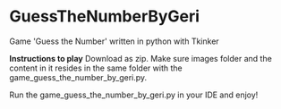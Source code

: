 # GuessTheNumberByGeri
Game 'Guess the Number' written in python with Tkinker

**Instructions to play**
Download as zip.
Make sure images folder and the content in it resides in the same folder with the game_guess_the_number_by_geri.py.

Run the game_guess_the_number_by_geri.py in your IDE and enjoy!

